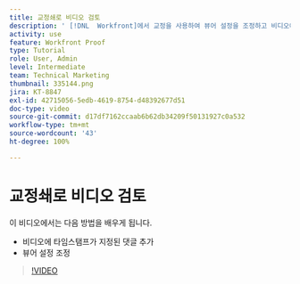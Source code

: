 ```yaml
---
title: 교정쇄로 비디오 검토
description: ' [!DNL  Workfront]에서 교정을 사용하여 뷰어 설정을 조정하고 비디오에 타임스탬프가 있는 댓글을 추가하는 방법을 알아봅니다.'
activity: use
feature: Workfront Proof
type: Tutorial
role: User, Admin
level: Intermediate
team: Technical Marketing
thumbnail: 335144.png
jira: KT-8847
exl-id: 42715056-5edb-4619-8754-d48392677d51
doc-type: video
source-git-commit: d17df7162ccaab6b62db34209f50131927c0a532
workflow-type: tm+mt
source-wordcount: '43'
ht-degree: 100%

---
```


# 교정쇄로 비디오 검토

이 비디오에서는 다음 방법을 배우게 됩니다.

* 비디오에 타임스탬프가 지정된 댓글 추가
* 뷰어 설정 조정

>[!VIDEO](https://video.tv.adobe.com/v/335144/?quality=12&learn=on&enablevpops)

<!--
## Learn more
* Review a video proof
-->
